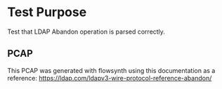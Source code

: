 # Test Purpose

Test that LDAP Abandon operation is parsed correctly.

## PCAP

This PCAP was generated with flowsynth using
this documentation as a reference:
https://ldap.com/ldapv3-wire-protocol-reference-abandon/
